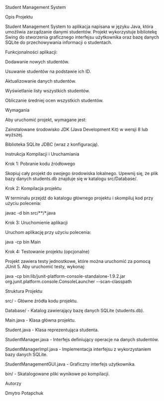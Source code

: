 Student Management System

Opis Projektu

Student Management System to aplikacja napisana w języku Java, która umożliwia zarządzanie danymi studentów. Projekt wykorzystuje bibliotekę Swing do stworzenia graficznego interfejsu użytkownika oraz bazę danych SQLite do przechowywania informacji o studentach.

Funkcjonalności aplikacji:

Dodawanie nowych studentów.

Usuwanie studentów na podstawie ich ID.

Aktualizowanie danych studentów.

Wyświetlanie listy wszystkich studentów.

Obliczanie średniej ocen wszystkich studentów.

Wymagania

Aby uruchomić projekt, wymagane jest:

Zainstalowane środowisko JDK (Java Development Kit) w wersji 8 lub wyższej.

Biblioteka SQLite JDBC (wraz z konfiguracją).

Instrukcja Kompilacji i Uruchamiania

Krok 1: Pobranie kodu źródłowego

Skopiuj cały projekt do swojego środowiska lokalnego. Upewnij się, że plik bazy danych students.db znajduje się w katalogu src/Database/.

Krok 2: Kompilacja projektu

W terminalu przejdź do katalogu głównego projektu i skompiluj kod przy użyciu polecenia:

javac -d bin src/**/*.java

Krok 3: Uruchomienie aplikacji

Uruchom aplikację przy użyciu polecenia:

java -cp bin Main

Krok 4: Testowanie projektu (opcjonalne)

Projekt zawiera testy jednostkowe, które można uruchomić za pomocą JUnit 5. Aby uruchomić testy, wykonaj:

java -cp bin:lib/junit-platform-console-standalone-1.9.2.jar org.junit.platform.console.ConsoleLauncher --scan-classpath

Struktura Projektu

src/ - Główne źródła kodu projektu.

Database/ - Katalog zawierający bazę danych SQLite (students.db).

Main.java - Klasa główna projektu.

Student.java - Klasa reprezentująca studenta.

StudentManager.java - Interfejs definiujący operacje na danych studentów.

StudentManagerImpl.java - Implementacja interfejsu z wykorzystaniem bazy danych SQLite.

StudentManagementGUI.java - Graficzny interfejs użytkownika.

bin/ - Skatalogowane pliki wynikowe po kompilacji.

Autorzy

Dmytro Potapchuk


